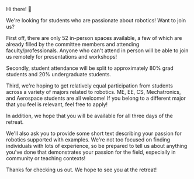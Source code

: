 Hi there! 👋

We're looking for students who are passionate about robotics! Want to join us?

First off, there are only 52 in-person spaces available, a few of which are already filled by the committee members and attending faculty/professionals. Anyone who can't attend in person will be able to join us remotely for presentations and workshops!

Secondly, student attendance will be split to approximately 80% grad students and 20% undergraduate students. 

Third, we're hoping to get relatively equal participation from students across a variety of majors related to robotics. ME, EE, CS, Mechatronics, and Aerospace students are all welcome! If you belong to a different major that you feel is relevant, feel free to apply!

In addition, we hope that you will be available for all three days of the retreat.

We'll also ask you to provide some short text describing your passion for robotics supported with examples. We're not too focused on finding individuals with lots of experience, so be prepared to tell us about anything you've done that demonstrates your passion for the field, especially in community or teaching contexts!

Thanks for checking us out. We hope to see you at the retreat!
